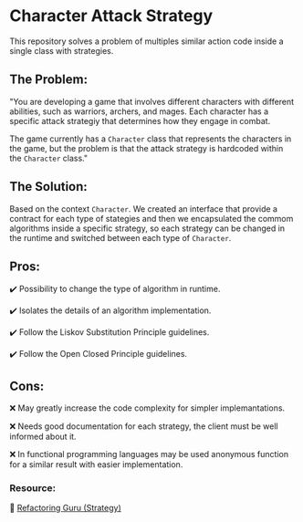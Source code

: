 # Character Attack Strategy 

This repository solves a problem of multiples similar action code inside a single class with strategies.

## The Problem:

"You are developing a game that involves different characters with different abilities, such as warriors, archers, and mages. Each character has a specific attack strategiy that determines how they engage in combat.

The game currently has a `Character` class that represents the characters in the game, but the problem is that the attack strategy is hardcoded within the `Character` class."

## The Solution:

Based on the context `Character`. We created an interface that provide a contract for each type of stategies and then we encapsulated the commom algorithms inside a specific strategy, so each strategy can be changed in the runtime and switched between each type of `Character`.

## Pros:
 
 ✔️ Possibility to change the type of algorithm in runtime.

 ✔️ Isolates the details of an algorithm implementation.

 ✔️ Follow the Liskov Substitution Principle guidelines.

 ✔️ Follow the Open Closed Principle guidelines.

## Cons:

 ❌ May greatly increase the code complexity for simpler implemantations.

 ❌ Needs good documentation for each strategy, the client must be well informed about it.

 ❌ In functional programming languages may be used anonymous function for a similar result with easier implementation.


### **Resource:**

 🔗 [Refactoring Guru (Strategy)](https://refactoring.guru/design-patterns/strategy)
